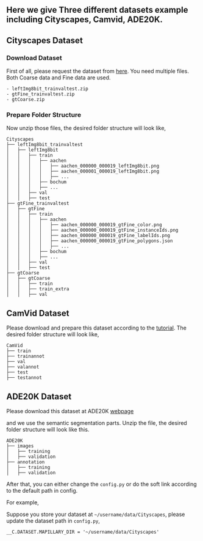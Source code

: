 
## Here we give Three different datasets example including Cityscapes, Camvid, ADE20K.

## Cityscapes Dataset

### Download Dataset
First of all, please request the dataset from [here](https://www.cityscapes-dataset.com/). You need multiple files.
Both Coarse data and Fine data are used. 
```
- leftImg8bit_trainvaltest.zip
- gtFine_trainvaltest.zip
- gtCoarse.zip
```

### Prepare Folder Structure

Now unzip those files, the desired folder structure will look like,
```
Cityscapes
├── leftImg8bit_trainvaltest
│   ├── leftImg8bit
│   │   ├── train
│   │   │   ├── aachen
│   │   │   │   ├── aachen_000000_000019_leftImg8bit.png
│   │   │   │   ├── aachen_000001_000019_leftImg8bit.png
│   │   │   │   ├── ...
│   │   │   ├── bochum
│   │   │   ├── ...
│   │   ├── val
│   │   ├── test
├── gtFine_trainvaltest
│   ├── gtFine
│   │   ├── train
│   │   │   ├── aachen
│   │   │   │   ├── aachen_000000_000019_gtFine_color.png
│   │   │   │   ├── aachen_000000_000019_gtFine_instanceIds.png
│   │   │   │   ├── aachen_000000_000019_gtFine_labelIds.png
│   │   │   │   ├── aachen_000000_000019_gtFine_polygons.json
│   │   │   │   ├── ...
│   │   │   ├── bochum
│   │   │   ├── ...
│   │   ├── val
│   │   ├── test
├── gtCoarse
│   ├── gtCoarse
│   │   ├── train
│   │   ├── train_extra
│   │   ├── val
```

## CamVid Dataset

Please download and prepare this dataset according to the [tutorial](https://github.com/alexgkendall/SegNet-Tutorial/tree/master/CamVid). The desired folder structure will look like,
```
CamVid
├── train
├── trainannot
├── val
├── valannot
├── test
├── testannot
```

## ADE20K Dataset

Please download this dataset at ADE20K [webpage](https://groups.csail.mit.edu/vision/datasets/ADE20K/)

and we use the semantic segmentation parts. Unzip the file, the desired folder structure will look like this.

```
ADE20K
├── images
│   ├── training
│   ├── validation
├── annotation
│   ├── training
│   ├── validation
```
After that, you can either change the `config.py` or do the soft link according to the default path in config.

For example, 

Suppose you store your dataset at `~/username/data/Cityscapes`, please update the dataset path in `config.py`,
```
__C.DATASET.MAPILLARY_DIR = '~/username/data/Cityscapes'
``` 
